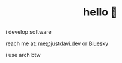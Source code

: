 # <p align="center"> hello 👋 </p>

i develop software

reach me at: [me@justdavi.dev](mailto:me@justdavi.dev) or [Bluesky](https://bsky.app/profile/did:plc:ynwujlpstxeip2bpxi2ovng4)

i use arch btw
